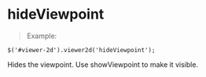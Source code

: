 # hideViewpoint

> Example:

```javascript--jquery
$('#viewer-2d').viewer2d('hideViewpoint');
```

Hides the viewpoint. Use showViewpoint to make it visible.
